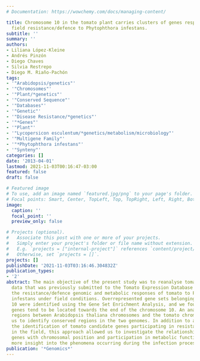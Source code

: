```yaml
---
# Documentation: https://wowchemy.com/docs/managing-content/

title: Chromosome 10 in the tomato plant carries clusters of genes responsible for
  field resistance/defence to Phytophthora infestans.
subtitle: ''
summary: ''
authors:
- Liliana López-Kleine
- Andrés Pinzón
- Diego Chaves
- Silvia Restrepo
- Diego M. Riaño-Pachón
tags:
- '"Arabidopsis/genetics"'
- '"Chromosomes"'
- '"Plant/*genetics"'
- '"Conserved Sequence"'
- '"Databases"'
- '"Genetic"'
- '"Disease Resistance/*genetics"'
- '"*Genes"'
- '"Plant"'
- '"Lycopersicon esculentum/*genetics/metabolism/microbiology"'
- '"Multigene Family"'
- '"*Phytophthora infestans"'
- '"Synteny"'
categories: []
date: '2013-04-01'
lastmod: 2021-11-03T00:16:47-03:00
featured: false
draft: false

# Featured image
# To use, add an image named `featured.jpg/png` to your page's folder.
# Focal points: Smart, Center, TopLeft, Top, TopRight, Left, Right, BottomLeft, Bottom, BottomRight.
image:
  caption: ''
  focal_point: ''
  preview_only: false

# Projects (optional).
#   Associate this post with one or more of your projects.
#   Simply enter your project's folder or file name without extension.
#   E.g. `projects = ["internal-project"]` references `content/project/deep-learning/index.md`.
#   Otherwise, set `projects = []`.
projects: []
publishDate: '2021-11-03T03:16:46.304832Z'
publication_types:
- '2'
abstract: The main objective of the present study was to reanalyse tomato expression
  data that was previously submitted to the Tomato Expression Database to dissect
  the resistance/defence genomic and metabolic responses of tomato to Phytophthora
  infestans under field conditions. Overrepresented gene sets belonging to chromosome
  10 were identified using the Gene Set Enrichment Analysis, and we found that these
  genes tend to be located towards the end of the chromosome 10. An analysis of syntenic
  regions between Arabidopsis thaliana chromosomes and the tomato chromosome 10 allowed
  us to identify conserved regions in the two genomes. In addition to allowing for
  the identification of tomato candidate genes participating in resistance/defence
  in the field, this approach allowed us to investigate the relationships of the candidate
  genes with chromosomal position and participation in metabolic functions, thus offering
  more insight into the phenomena occurring during the infection process.
publication: '*Genomics*'
---
```

